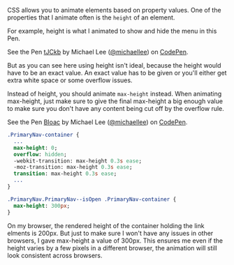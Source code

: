 CSS allows you to animate elements based on property values. One of the properties that I animate often is the `height` of an element.

For example, height is what I animated to show and hide the menu in this Pen.

<p data-height="348" data-theme-id="0" data-slug-hash="tJCkb" data-default-tab="result" data-user="michaellee" class='codepen'>See the Pen <a href='http://codepen.io/michaellee/pen/tJCkb/'>tJCkb</a> by Michael Lee (<a href='http://codepen.io/michaellee'>@michaellee</a>) on <a href='http://codepen.io'>CodePen</a>.</p>

But as you can see here using height isn't ideal, because the height would have to be an exact value. An exact value has to be given or you'll either get extra white space or some overflow issues.

Instead of height, you should animate `max-height` instead. When animating max-height, just make sure to give the final max-height a big enough value to make sure you don't have any content being cut off by the overflow rule.

<p data-height="296" data-theme-id="0" data-slug-hash="BIoac" data-default-tab="result" data-user="michaellee" class='codepen'>See the Pen <a href='http://codepen.io/michaellee/pen/BIoac/'>BIoac</a> by Michael Lee (<a href='http://codepen.io/michaellee'>@michaellee</a>) on <a href='http://codepen.io'>CodePen</a>.</p>
<script async src="//codepen.io/assets/embed/ei.js"></script>

```sass
.PrimaryNav-container {
  ...
  max-height: 0;
  overflow: hidden;
  -webkit-transition: max-height 0.3s ease;
  -moz-transition: max-height 0.3s ease;
  transition: max-height 0.3s ease;
  ...
}

.PrimaryNav.PrimaryNav--isOpen .PrimaryNav-container {
  max-height: 300px;
}
```

On my browser, the rendered height of the container holding the link elments is 200px. But just to make sure I won't have any issues in other browsers, I gave max-height a value of 300px. This ensures me even if the height varies by a few pixels in a different browser, the animation will still look consistent across browsers.

